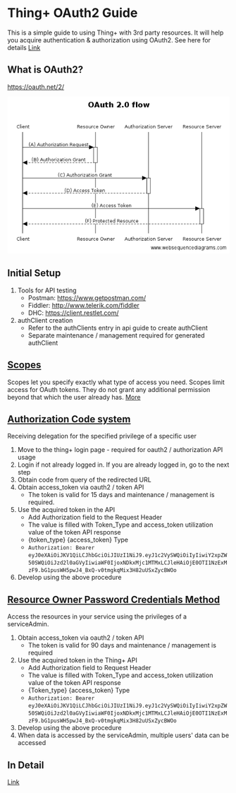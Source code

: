 # Thing+ OAuth2 Guide
This is a simple guide to using Thing+ with 3rd party resources.
It will help you acquire authentication & authorization using OAuth2.
See here for details [Link](./OAuth2.md)

## What is OAuth2?
https://oauth.net/2/

![OAuth](./images/oauth2.png "OAuth")


## Initial Setup
1. Tools for API testing
    - Postman: https://www.getpostman.com/
    - Fiddler: http://www.telerik.com/fiddler
    - DHC: https://client.restlet.com/
2. authClient creation
    - Refer to the authClients entry in api guide to create authClient
    - Separate maintenance / management required for generated authClient
 
## [Scopes](./OAuth2.md#scopes)
Scopes let you specify exactly what type of access you need. Scopes limit access for OAuth tokens. They do not grant any additional permission beyond that which the user already has.
[More](./OAuth2.md#scopes)


## [Authorization Code system](./OAuth2.md#authorization-code-grant-or-web-server)
Receiving delegation for the specified privilege of a specific user

1. Move to the thing+ login page - required for oauth2 / authorization API usage
2. Login if not already logged in. If you are already logged in, go to the next step
3. Obtain code from query of the redirected URL
4. Obtain access_token via oauth2 / token API
    * The token is valid for 15 days and maintenance / management is required.
5. Use the acquired token in the API
    * Add Authorization field to the Request Header
    * The value is filled with Token_Type and access_token utilization value of the token API response
    * {token_type} {access_token} Type
    * ```Authorization: Bearer eyJ0eXAiOiJKV1QiLCJhbGciOiJIUzI1NiJ9.eyJ1c2VySWQiOiIyIiwiY2xpZW50SWQiOiJzd2l0aGVyIiwiaWF0IjoxNDkxMjc1MTMxLCJleHAiOjE0OTI1NzExMzF9.bG1pusWH5pwJ4_BxQ-v0tmgkqMix3H82uUSxZycBWOo```
6. Develop using the above procedure



## [Resource Owner Password Credentials Method](./OAuth2.md#resource-owner-password-credentials-grant)
Access the resources in your service using the privileges of a serviceAdmin.

1. Obtain access_token via oauth2 / token API
    * The token is valid for 90 days and maintenance / management is required
2. Use the acquired token in the Thing+ API
    * Add Authorization field to Request Header
    * The value is filled with Token_Type and access_token utilization value of the token API response
    * {Token_type} {access_token} Type
    * ```Authorization: Bearer eyJ0eXAiOiJKV1QiLCJhbGciOiJIUzI1NiJ9.eyJ1c2VySWQiOiIyIiwiY2xpZW50SWQiOiJzd2l0aGVyIiwiaWF0IjoxNDkxMjc1MTMxLCJleHAiOjE0OTI1NzExMzF9.bG1pusWH5pwJ4_BxQ-v0tmgkqMix3H82uUSxZycBWOo```
3. Develop using the above procedure
4. When data is accessed by the serviceAdmin, multiple users' data can be accessed

## In Detail
[Link](./OAuth2.md)
